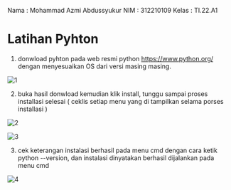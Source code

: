 Nama    : Mohammad Azmi Abdussyukur
NIM     : 312210109
Kelas   : TI.22.A1
# Latihan Pyhton
1. donwload pyhton pada web resmi python https://www.python.org/ dengan menyesuaikan OS dari versi masing masing. 

![1](https://user-images.githubusercontent.com/115864496/197967600-fec586f3-8909-4ff2-8811-0a02fe6d71a9.png)

2. buka hasil donwload kemudian klik install, tunggu sampai proses installasi selesai ( ceklis setiap menu yang di tampilkan selama porses installasi )

![2](https://user-images.githubusercontent.com/115864496/197967876-ef2eaa99-cde1-4b01-9824-3d1420a2e94c.png)

![3](https://user-images.githubusercontent.com/115864496/197968144-37150ef1-ef49-43c6-803e-1afa829ca95f.png)


3. cek keterangan instalasi berhasil pada menu cmd dengan cara ketik python --version, dan instalasi dinyatakan berhasil dijalankan pada menu cmd

![4](https://user-images.githubusercontent.com/115864496/197969344-74d521b2-c064-48e9-8223-aad8572ce4c6.png)

